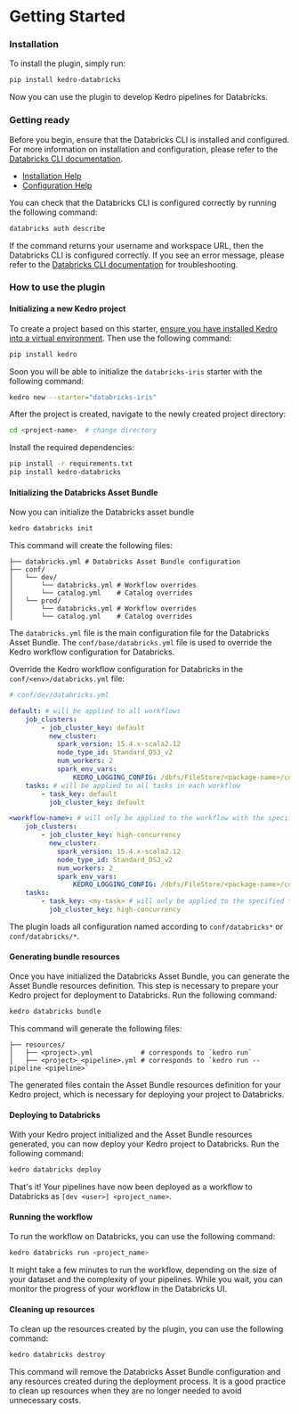 
# Getting Started

### Installation

To install the plugin, simply run:

```bash
pip install kedro-databricks
```

Now you can use the plugin to develop Kedro pipelines for Databricks.

### Getting ready

Before you begin, ensure that the Databricks CLI is installed and configured. For more information on installation and configuration, please refer to the [Databricks CLI documentation](https://docs.databricks.com/dev-tools/cli/index.html).

- [Installation Help](https://docs.databricks.com/en/dev-tools/cli/install.html)
- [Configuration Help](https://docs.databricks.com/en/dev-tools/cli/authentication.html)

You can check that the Databricks CLI is configured correctly by running the following command:

```bash
databricks auth describe
```
If the command returns your username and workspace URL, then the Databricks CLI is configured correctly. If you see an error message, please refer to the [Databricks CLI documentation](https://docs.databricks.com/aws/en/dev-tools/cli/authentication) for troubleshooting.

### How to use the plugin

#### Initializing a new Kedro project
To create a project based on this starter, [ensure you have installed Kedro into a virtual environment](https://docs.kedro.org/en/stable/get_started/install.html). Then use the following command:

```bash
pip install kedro
```

Soon you will be able to initialize the `databricks-iris` starter with the following command:

```bash
kedro new --starter="databricks-iris"
```

After the project is created, navigate to the newly created project directory:

```bash
cd <project-name>  # change directory
```

Install the required dependencies:

```bash
pip install -r requirements.txt
pip install kedro-databricks
```

#### Initializing the Databricks Asset Bundle
Now you can initialize the Databricks asset bundle

```bash
kedro databricks init
```

This command will create the following files:

```
├── databricks.yml # Databricks Asset Bundle configuration
├── conf/
│   └── dev/
│       └── databricks.yml # Workflow overrides
│       └── catalog.yml    # Catalog overrides
│   └── prod/
│       └── databricks.yml # Workflow overrides
│       └── catalog.yml    # Catalog overrides
```

The `databricks.yml` file is the main configuration file for the Databricks Asset Bundle. The `conf/base/databricks.yml` file is used to override the Kedro workflow configuration for Databricks.

Override the Kedro workflow configuration for Databricks in the `conf/<env>/databricks.yml` file:

```yaml
# conf/dev/databricks.yml

default: # will be applied to all workflows
    job_clusters:
        - job_cluster_key: default
          new_cluster:
            spark_version: 15.4.x-scala2.12
            node_type_id: Standard_DS3_v2
            num_workers: 2
            spark_env_vars:
                KEDRO_LOGGING_CONFIG: /dbfs/FileStore/<package-name>/conf/logging.yml
    tasks: # will be applied to all tasks in each workflow
        - task_key: default
          job_cluster_key: default

<workflow-name>: # will only be applied to the workflow with the specified name
    job_clusters:
        - job_cluster_key: high-concurrency
          new_cluster:
            spark_version: 15.4.x-scala2.12
            node_type_id: Standard_DS3_v2
            num_workers: 2
            spark_env_vars:
                KEDRO_LOGGING_CONFIG: /dbfs/FileStore/<package-name>/conf/logging.yml
    tasks:
        - task_key: <my-task> # will only be applied to the specified task in the specified workflow
          job_cluster_key: high-concurrency
```

The plugin loads all configuration named according to `conf/databricks*` or `conf/databricks/*`.

#### Generating bundle resources

Once you have initialized the Databricks Asset Bundle, you can generate the Asset Bundle resources definition. This step is necessary to prepare your Kedro project for deployment to Databricks. Run the following command:

```bash
kedro databricks bundle
```

This command will generate the following files:

```
├── resources/
│   ├── <project>.yml            # corresponds to `kedro run`
│   ├── <project>_<pipeline>.yml # corresponds to `kedro run --pipeline <pipeline>`
```

The generated files contain the Asset Bundle resources definition for your Kedro project, which is necessary for deploying your project to Databricks.

#### Deploying to Databricks

With your Kedro project initialized and the Asset Bundle resources generated, you can now deploy your Kedro project to Databricks. Run the following command:

```bash
kedro databricks deploy
```

That's it! Your pipelines have now been deployed as a workflow to Databricks as `[dev <user>] <project_name>`.

#### Running the workflow

To run the workflow on Databricks, you can use the following command:

```bash
kedro databricks run <project_name>
```

It might take a few minutes to run the workflow, depending on the size of your dataset and the complexity of your pipelines. While you wait, you can monitor the progress of your workflow in the Databricks UI.

#### Cleaning up resources

To clean up the resources created by the plugin, you can use the following command:

```bash
kedro databricks destroy
```

This command will remove the Databricks Asset Bundle configuration and any resources created during the deployment process. It is a good practice to clean up resources when they are no longer needed to avoid unnecessary costs.
